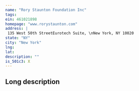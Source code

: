 ```yaml
---
name: "Rory Staunton Foundation Inc"
tags:
ein: 461021898
homepage: "www.rorystaunton.com"
address: |
 135 West 50th StreetEurotech Suite, \nNew York, NY 10020
state: "NY"
city: "New York"
lng: 
lat: 
description: ""
is_501c3: X
---
```


## Long description


